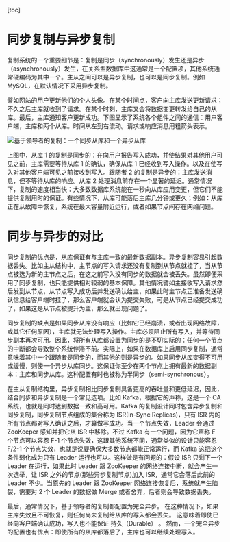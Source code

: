 [toc]

# 同步复制与异步复制

复制系统的一个重要细节是：复制是同步（synchronously）发生还是异步（asynchronously）发生，在关系型数据库中这通常是一个配置项，其他系统通常硬编码为其中一个。主从之间可以是异步复制，也可以是同步复制。例如 MySQL，在默认情况下采用异步复制。

譬如网站的用户更新他们的个人头像。在某个时间点，客户向主库发送更新请求；不久之后主库就收到了请求。在某个时刻，主库又会将数据变更转发给自己的从库。最后，主库通知客户更新成功。下图显示了系统各个组件之间的通信：用户客户端，主库和两个从库。时间从左到右流动。请求或响应消息用粗箭头表示。

![基于领导者的复制：一个同步从库和一个异步从库](https://s2.ax1x.com/2020/02/08/1WsVRx.png)

上图中，从库 1 的复制是同步的：在向用户报告写入成功，并使结果对其他用户可见之前，主库需要等待从库 1 的确认，确保从库 1 已经收到写入操作。以及在使写入对其他客户端可见之前接收到写入。跟随者 2 的复制是异步的：主库发送消息，但不等待从库的响应。从库 2 处理消息前存在一个显著的延迟。通常情况下，复制的速度相当快：大多数数据库系统能在一秒向从库应用变更，但它们不能提供复制用时的保证。有些情况下，从库可能落后主库几分钟或更久；例如：从库正在从故障中恢复，系统在最大容量附近运行，或者如果节点间存在网络问题。

# 同步与异步的对比

同步复制的优点是，从库保证有与主库一致的最新数据副本。异步复制容易引起数据丢失。比如主从结构中，主节点的写入请求还没有复制到从节点就挂了，当从节点被选为新的主节点之后，在这之前写入没有同步的数据就会被丢失。虽然即便采用了同步复制，也只能提供相对较弱的基本保障。其他情况譬如主接收写入请求然后发到从节点，从节点写入成功后并发送确认给主，如果此时主节点正准备发送确认信息给客户端时挂了，那么客户端就会认为提交失败，可是从节点已经提交成功了，如果这是从节点被提升为主，那么就出现问题了。

同步复制的缺点是如果同步从库没有响应（比如它已经崩溃，或者出现网络故障，或其它任何原因），主库就无法处理写入操作。主库必须阻止所有写入，并等待同步副本再次可用。因此，将所有从库都设置为同步的是不切实际的：任何一个节点的中断都会导致整个系统停滞不前。实际上，如果在数据库上启用同步复制，通常意味着其中一个跟随者是同步的，而其他的则是异步的。如果同步从库变得不可用或缓慢，则使一个异步从库同步。这保证你至少在两个节点上拥有最新的数据副本：主库和同步从库。这种配置有时也被称为半同步（semi-synchronous）。

在主从复制结构里，异步复制相比同步复制具备更高的吞吐量和更低延迟，因此，结合同步和异步复制是一个常见选项。比如 Kafka，根据它的声称，这是一个 CA 系统，也就是同时达到数据一致和高可用。Kafka 的复制设计同时包含异步复制和同步复制，同步复制节点组成的集合称为 ISR(In-Sync Replicas)，只有 ISR 内的所有节点都对写入确认之后，才算做写成功。当一个节点失效，Leader 会通过 ZooKeeper 感知并把它从 ISR 中移除。不过 Kafka 有一个问题，因为它声称 F 个节点可以容忍 F-1 个节点失效，这跟其他系统不同，通常类似的设计只能容忍 F/2-1 个节点失效，也就是说要确保大多数节点都能正常运行，而 Kafka 这把这个条件弱化成为只有 Leader 运行也可以。这样做是有问题的：假设 ISR 只剩下一个 Leader 在运行，如果此时 Leader 跟 ZooKeeper 的网络连接中断，就会产生一次选举，让 ISR 之外的节点(那些异步复制节点)加入 ISR，通常它会落后此前的 Leader 不少。当原先的 Leader 跟 ZooKeeper 网络连接恢复后，系统就产生脑裂，需要对 2 个 Leader 的数据做 Merge 或者舍弃，后者则会导致数据丢失。

最后，通常情况下，基于领导者的复制都配置为完全异步。 在这种情况下，如果主库失效且不可恢复，则任何尚未复制给从库的写入都会丢失。 这意味着即使已经向客户端确认成功，写入也不能保证 持久（Durable） 。 然而，一个完全异步的配置也有优点：即使所有的从库都落后了，主库也可以继续处理写入。
